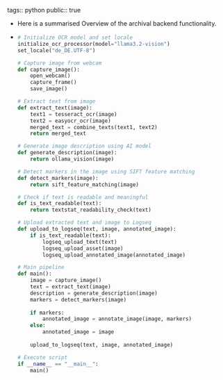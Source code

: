 tags:: python
public:: true

- Here is a summarised Overview of the archival backend functionality.
- ```python
  # Initialize OCR model and set locale
  initialize_ocr_processor(model="llama3.2-vision")
  set_locale("de_DE.UTF-8")
  
  # Capture image from webcam
  def capture_image():
      open_webcam()
      capture_frame()
      save_image()
  
  # Extract text from image
  def extract_text(image):
      text1 = tesseract_ocr(image)
      text2 = easyocr_ocr(image)
      merged_text = combine_texts(text1, text2)
      return merged_text
  
  # Generate image description using AI model
  def generate_description(image):
      return ollama_vision(image)
  
  # Detect markers in the image using SIFT feature matching
  def detect_markers(image):
      return sift_feature_matching(image)
  
  # Check if text is readable and meaningful
  def is_text_readable(text):
      return textstat_readability_check(text)
  
  # Upload extracted text and image to Logseq
  def upload_to_logseq(text, image, annotated_image):
      if is_text_readable(text):
          logseq_upload_text(text)
          logseq_upload_asset(image)
          logseq_upload_annotated_image(annotated_image)
  
  # Main pipeline
  def main():
      image = capture_image()
      text = extract_text(image)
      description = generate_description(image)
      markers = detect_markers(image)
      
      if markers:
          annotated_image = annotate_image(image, markers)
      else:
          annotated_image = image
      
      upload_to_logseq(text, image, annotated_image)
  
  # Execute script
  if __name__ == "__main__":
      main()
  ```